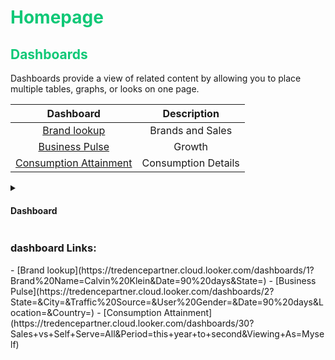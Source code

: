
<h1><span style="color:#10c877">Homepage</span></h1>
<h2><span style="color:#10c877">Dashboards</span></h2>

Dashboards provide a view of related content by allowing you to place multiple tables, graphs, or looks on one page.

|   Dashboard  | Description   |
| :----------: | :-----------: |
|[Brand lookup](https://tredencepartner.cloud.looker.com/dashboards/1?Brand%20Name=Calvin%20Klein&Date=90%20days&State=)|Brands and Sales|
|[Business Pulse](https://tredencepartner.cloud.looker.com/dashboards/2?State=&City=&Traffic%20Source=&User%20Gender=&Date=90%20days&Location=&Country=)|Growth|
|[Consumption Attainment](https://tredencepartner.cloud.looker.com/dashboards/30?Sales+vs+Self+Serve=All&Period=this+year+to+second&Viewing+As=Myself)|Consumption Details|

<details>

<summary><h4>Dashboard</h4> </summary>

What's Changed:<br>
<br>

- modified explore label for NREM explore in #1 <br>
<br>
- modified datagroup label in #2<br>
<br>
- NR56572-Restructured and rebuilt existing NREM Dashboards-v1.0  in #3<br>


</details>

<h3>dashboard Links:</h3>
- [Brand lookup](https://tredencepartner.cloud.looker.com/dashboards/1?Brand%20Name=Calvin%20Klein&Date=90%20days&State=)
- [Business Pulse](https://tredencepartner.cloud.looker.com/dashboards/2?State=&City=&Traffic%20Source=&User%20Gender=&Date=90%20days&Location=&Country=)
- [Consumption Attainment](https://tredencepartner.cloud.looker.com/dashboards/30?Sales+vs+Self+Serve=All&Period=this+year+to+second&Viewing+As=Myself)
